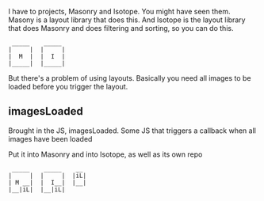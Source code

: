 
I have to projects, Masonry and Isotope. You might have seen them. Masony is a layout library that does this. And Isotope is the layout library that does Masonry and does filtering and sorting, so you can do this.

     _____    _____
    |     |  |     |
    |  M  |  |  I  |
    |_____|  |_____|

But there's a problem of using layouts. Basically you need all images to be loaded before you trigger the layout.


## imagesLoaded

Brought in the JS, imagesLoaded. Some JS that triggers a callback when all images have been loaded

Put it into Masonry and into Isotope, as well as its own repo

     _____    _____    __
    |     |  |     |  |iL|
    | M __|  |  I__|  |__|
    |__|iL|  |__|iL|


